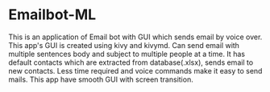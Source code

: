 # Emailbot-ML
This is an application of Email bot with GUI which sends email by voice over.
This app's GUI is created using kivy and kivymd. Can send email with multiple sentences body and subject to multiple people at a time.
It has default contacts which are extracted from database(.xlsx), sends email to new contacts.
Less time required and voice commands make it easy to send mails.
This app have smooth GUI with screen transition.
